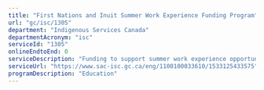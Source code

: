 ```yaml
---
title: "First Nations and Inuit Summer Work Experience Funding Program"
url: "gc/isc/1305"
department: "Indigenous Services Canada"
departmentAcronym: "isc"
serviceId: "1305"
onlineEndtoEnd: 0
serviceDescription: "Funding to support summer work experience opportunities for First Nations and Inuit students through the First Nations and Inuit Youth Employment Strategy - Summer Work Experience Program"
serviceUrl: "https://www.sac-isc.gc.ca/eng/1100100033610/1533125433575"
programDescription: "Education"
---
```

